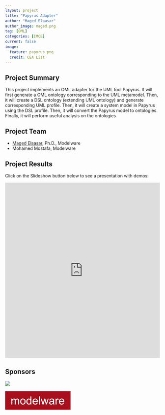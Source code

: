 ```yaml
---
layout: project
title: "Papyrus Adapter"
author: "Maged Elaasar"
author_image: maged.png
tag: [OML]
categories: [IMCE]
current: false
image:
  feature: papyrus.png
  credit: CEA List
---
```


## Project Summary

This project implements an OML adapter for the UML tool Papyrus. It will first generate a OML ontology corresponding to the UML metamodel. Then, it will create a DSL ontology (extending UML ontology) and generate corresponding UML profile. Then, it will create a system model in Papyrus using the DSL profile. Then, it will convert the Papyrus model to  ontologies. Finally, it will perform useful  analysis on the ontologies


## Project Team

- [Maged Elaasar](/contributors/Maged%20Elaasar.html), Ph.D., Modelware
- Mohamed Mostafa, Modelware

## Project Results

Click on the Slideshow button below to see a presentation with demos:

<style>
.responsive-wrap iframe{ max-width: 100%;}
</style>
<div class="responsive-wrap">
<!-- this is the embed code provided by Google -->
  <iframe src="https://docs.google.com/presentation/d/1QRrh8vaxVeBy2_-SxxZLyUTmIWJUn2eyoYT6RzG_2rg/edit?usp=sharing" frameborder="0" width="960" height="569" allowfullscreen="true" mozallowfullscreen="true" webkitallowfullscreen="true"></iframe>
<!-- Google embed ends -->
</div>


## Sponsors

[<img width="300" src="https://list.cea.fr/app/themes/cealist/dist/images/list.png"/>](https://list.cea.fr/en/)

[![Modelware](/assets/img/modelware.png)](https://modelware.io/)